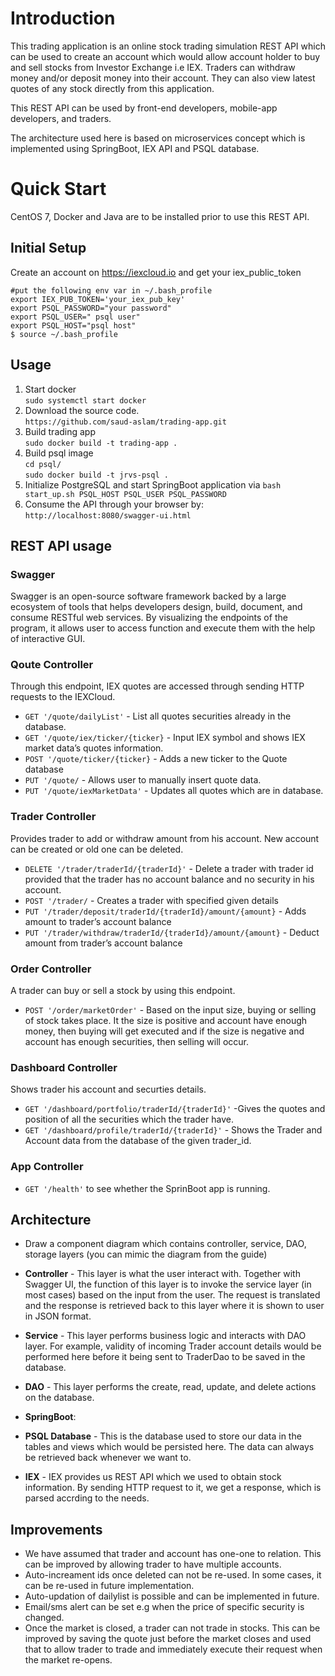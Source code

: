 

<h1 id="introduction">Introduction</h1>
<p>This trading application is an online stock trading simulation REST API which can be used to create an account which would allow account holder to buy and sell stocks from Investor Exchange i.e IEX. Traders can withdraw money and/or deposit money into their account. They can also view latest quotes of any stock directly from this application.</p>
<p>This REST API can be used by front-end developers, mobile-app developers, and traders.</p>
<p>The architecture used here is based on microservices concept which is implemented using SpringBoot, IEX API and PSQL database.</p>
<h1 id="quick-start">Quick Start</h1>
<p>CentOS 7, Docker and Java are to be installed prior to use this REST API.</p>
<h2 id="initial-setup">Initial Setup</h2>
<p>Create an account on <a href="https://iexcloud.io/">https://iexcloud.io</a>  and get your iex_public_token</p>
<pre><code>#put the following env var in ~/.bash_profile
export IEX_PUB_TOKEN='your_iex_pub_key'
export PSQL_PASSWORD="your password" 
export PSQL_USER=" psql user" 
export PSQL_HOST="psql host"
$ source ~/.bash_profile
</code></pre>
<h2 id="usage">Usage</h2>
<ol>
<li>Start docker<br>
<code>sudo systemctl start docker</code></li>
<li>Download the source code.<br>
<code>https://github.com/saud-aslam/trading-app.git</code></li>
<li>Build trading app<br>
<code>sudo docker build -t trading-app .</code></li>
<li>Build psql image<br>
<code>cd psql/</code><br>
<code>sudo docker build -t jrvs-psql .</code></li>
<li>Initialize PostgreSQL and start SpringBoot application via <code>bash start_up.sh PSQL_HOST PSQL_USER PSQL_PASSWORD</code></li>
<li>Consume the API through your browser by: <code>http://localhost:8080/swagger-ui.html</code></li>
</ol>
<h2 id="rest-api-usage">REST API usage</h2>
<h3 id="swagger">Swagger</h3>
<p>Swagger is an open-source software framework backed by a large ecosystem of tools that helps developers design, build, document, and consume RESTful web services. By visualizing the endpoints of the program, it allows user to access function and execute them with the help of interactive GUI.</p>
<h3 id="qoute-controller">Qoute Controller</h3>
<p>Through this endpoint, IEX quotes are accessed through sending HTTP requests to the IEXCloud.</p>
<ul>
<li><code>GET '/quote/dailyList'</code>  - List all quotes securities already in the database.</li>
<li><code>GET '/quote/iex/ticker/{ticker}</code> - Input IEX symbol and shows IEX market data’s quotes information.</li>
<li><code>POST '/quote/ticker/{ticker}</code>  - Adds a new ticker to the Quote database</li>
<li><code>PUT '/quote/</code>  - Allows user to manually insert quote data.</li>
<li><code>PUT '/quote/iexMarketData'</code>  - Updates all quotes which are in database.</li>
</ul>
<h3 id="trader-controller">Trader Controller</h3>
<p>Provides trader to add or withdraw amount from his account. New account can be created or old one can be deleted.</p>
<ul>
<li><code>DELETE '/trader/traderId/{traderId}'</code>  - Delete a trader with trader id provided that the trader has no account balance and no security in his account.</li>
<li><code>POST '/trader/</code>  - Creates a trader with specified given details</li>
<li><code>PUT '/trader/deposit/traderId/{traderId}/amount/{amount}</code>  - Adds amount to trader’s account balance</li>
<li><code>PUT '/trader/withdraw/traderId/{traderId}/amount/{amount}</code>  - Deduct amount from trader’s account balance</li>
</ul>
<h3 id="order-controller">Order Controller</h3>
<p>A trader can buy or sell a stock by using this endpoint.</p>
<ul>
<li><code>POST '/order/marketOrder'</code>  - Based on the input size, buying or selling of stock takes place. It the size is positive and account have enough money, then buying will get executed and if the size is negative and account has enough securities, then selling will occur.</li>
</ul>
<h3 id="dashboard-controller">Dashboard Controller</h3>
<p>Shows trader his account and securties details.</p>
<ul>
<li><code>GET '/dashboard/portfolio/traderId/{traderId}'</code>  -Gives the quotes and position of all the securities which the trader have.</li>
<li><code>GET '/dashboard/profile/traderId/{traderId}'</code>  - Shows the Trader and Account data from the database of the given trader_id.</li>
</ul>
<h3 id="app-controller">App Controller</h3>
<ul>
<li><code>GET '/health'</code>  to see whether the SprinBoot app is running.</li>
</ul>
<h2 id="architecture">Architecture</h2>
<ul>
<li>
<p>Draw a component diagram which contains controller, service, DAO, storage layers (you can mimic the diagram from the guide)</p>
</li>
<li>
<p><strong>Controller</strong>  - This layer is what the user interact with. Together with Swagger UI, the function of this layer is to invoke the service layer (in most cases) based on the input from the user. The request is translated and the response is retrieved back to this layer where it is shown to user in JSON format.</p>
</li>
<li>
<p><strong>Service</strong>  - This layer performs business logic and interacts with DAO layer. For example, validity of incoming Trader account details would be performed here before it being sent to TraderDao to be saved in the database.</p>
</li>
<li>
<p><strong>DAO</strong>  - This layer performs the create, read, update, and delete actions on the database.</p>
</li>
<li>
<p><strong>SpringBoot</strong>:</p>
</li>
<li>
<p><strong>PSQL Database</strong>  - This is the database used to store our data in the tables and views which would be persisted here. The data can always be retrieved back whenever we want to.</p>
</li>
<li>
<p><strong>IEX</strong>  - IEX provides us REST API  which we used to obtain stock information. By sending HTTP request to it, we get a response, which is parsed accrding to the needs.</p>
</li>
</ul>
<h2 id="improvements">Improvements</h2>
<ul>
<li>We have assumed that trader and account has one-one to relation. This can be improved by allowing trader to have multiple accounts.</li>
<li>Auto-increament ids once deleted can not be re-used. In some cases, it can be re-used in future implementation.</li>
<li>Auto-updation of dailylist is possible and can be implemented in future.</li>
<li>Email/sms alert can be set e.g when the price of specific security is changed.</li>
<li>Once the market is closed, a trader can not trade in stocks. This can be improved by saving the quote  just before the market closes and used that to allow trader to trade and immediately execute their request when the market re-opens.</li>
</ul>

